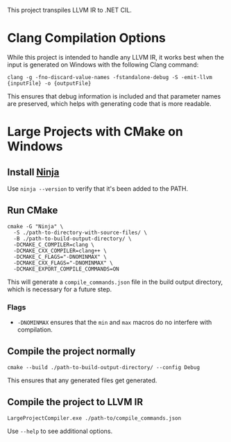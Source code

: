 This project transpiles LLVM IR to .NET CIL.

# Clang Compilation Options

While this project is intended to handle any LLVM IR, it works best when the input is generated on Windows with the following Clang command:

```
clang -g -fno-discard-value-names -fstandalone-debug -S -emit-llvm {inputFile} -o {outputFile}
```

This ensures that debug information is included and that parameter names are preserved, which helps with generating code that is more readable.

# Large Projects with CMake on Windows

## Install [Ninja](https://ninja-build.org/)

Use `ninja --version` to verify that it's been added to the PATH.

## Run CMake

```
cmake -G "Ninja" \
  -S ./path-to-directory-with-source-files/ \
  -B ./path-to-build-output-directory/ \
  -DCMAKE_C_COMPILER=clang \
  -DCMAKE_CXX_COMPILER=clang++ \
  -DCMAKE_C_FLAGS="-DNOMINMAX" \
  -DCMAKE_CXX_FLAGS="-DNOMINMAX" \
  -DCMAKE_EXPORT_COMPILE_COMMANDS=ON
```

This will generate a `compile_commands.json` file in the build output directory, which is necessary for a future step.

### Flags

* `-DNOMINMAX` ensures that the `min` and `max` macros do no interfere with compilation.

## Compile the project normally

```
cmake --build ./path-to-build-output-directory/ --config Debug
```

This ensures that any generated files get generated.

## Compile the project to LLVM IR

```
LargeProjectCompiler.exe ./path-to/compile_commands.json
```

Use `--help` to see additional options.
